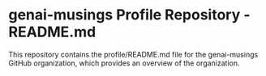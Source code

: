 # genai-musings Profile Repository - README.md

This repository contains the profile/README.md file for the genai-musings GitHub organization, which provides an overview of the organization.
